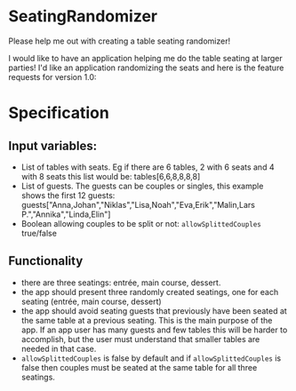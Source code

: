# SeatingRandomizer

Please help me out with creating a table seating randomizer!

I would like to have an application helping me do the table seating at larger parties! I'd like an application randomizing the seats and here is the feature requests for version 1.0:

# Specification
## Input variables:
- List of tables with seats. Eg if there are 6 tables, 2 with 6 seats and 4 with 8 seats this list would be: tables[6,6,8,8,8,8]
- List of guests. The guests can be couples or singles, this example shows the first 12 guests: guests["Anna,Johan","Niklas","Lisa,Noah","Eva,Erik","Malin,Lars P.","Annika","Linda,Elin"]
- Boolean allowing couples to be split or not: `allowSplittedCouples` true/false

## Functionality
- there are three seatings: entrée, main course, dessert. 
- the app should present three randomly created seatings, one for each seating (entrée, main course, dessert)
- the app should avoid seating guests that previously have been seated at the same table at a previous seating. This is the main purpose of the app. If an app user has many guests and few tables this will be harder to accomplish, but the user must understand that smaller tables are needed in that case.
- `allowSplittedCouples` is false by default and if `allowSplittedCouples` is false then couples must be seated at the same table for all three seatings.

